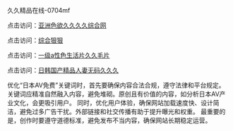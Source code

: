 久久精品在线-0704mf

点击访问：<a href="https://fdhf-454.pages.dev/">亚洲色欲久久久久综合网</a>

点击访问：<a href="https://bered.pages.dev/">综合狠狠</a>

点击访问：<a href="https://rtj-3zo.pages.dev/">一级a性色生活片久久毛片</a>

点击访问：<a href="https://vassv.pages.dev/">日韩国产精品人妻无码久久久</a>

优化“日本AV免费”关键词时，首先要确保内容合法合规，遵守法律和平台规定。关键词应精准自然融入内容，避免堆砌。原创且有价值的内容，如分析日本AV产业文化，会更吸引用户。
同时，优化用户体验，确保网站加载速度快、设计简洁，避免过多广告干扰。外部链接和社交传播有助于提升曝光和权重。
最重要的是，创作时要遵守道德标准，避免发布不当内容，确保网站长期稳定运营。

<span style="display:none;">[Canonical link](）</span>


